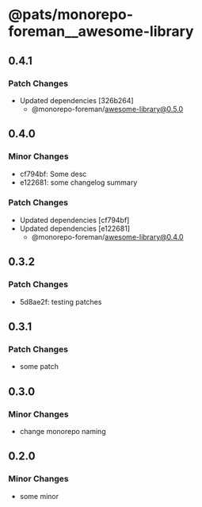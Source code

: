 # @pats/monorepo-foreman\_\_awesome-library

## 0.4.1

### Patch Changes

- Updated dependencies [326b264]
  - @monorepo-foreman/awesome-library@0.5.0

## 0.4.0

### Minor Changes

- cf794bf: Some desc
- e122681: some changelog summary

### Patch Changes

- Updated dependencies [cf794bf]
- Updated dependencies [e122681]
  - @monorepo-foreman/awesome-library@0.4.0

## 0.3.2

### Patch Changes

- 5d8ae2f: testing patches

## 0.3.1

### Patch Changes

- some patch

## 0.3.0

### Minor Changes

- change monorepo naming

## 0.2.0

### Minor Changes

- some minor
